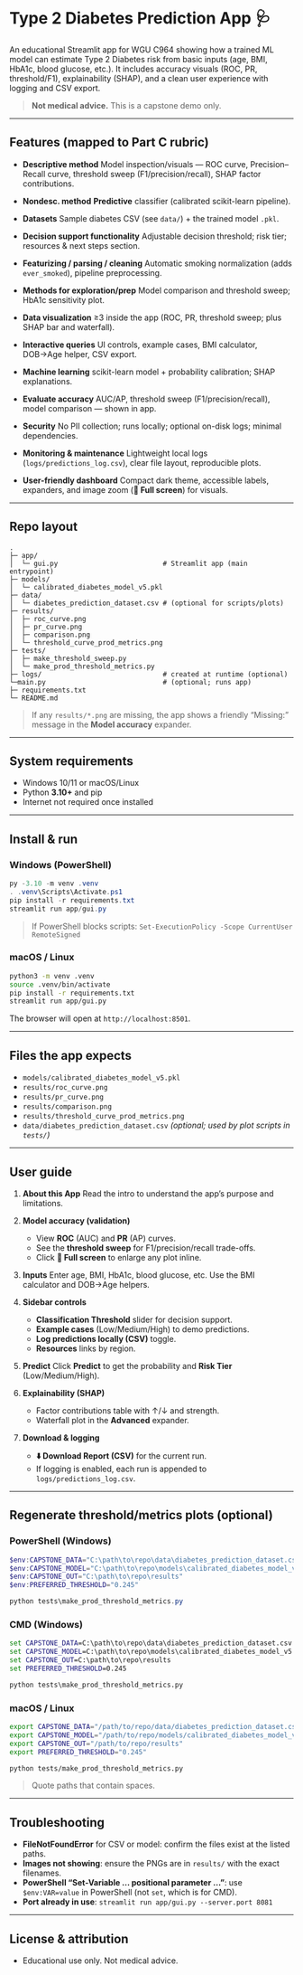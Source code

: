 # Type 2 Diabetes Prediction App 🩺

An educational Streamlit app for WGU C964 showing how a trained ML model can estimate Type 2 Diabetes risk from basic inputs (age, BMI, HbA1c, blood glucose, etc.). It includes accuracy visuals (ROC, PR, threshold/F1), explainability (SHAP), and a clean user experience with logging and CSV export.

> **Not medical advice.** This is a capstone demo only.

---

## Features (mapped to Part C rubric)

* **Descriptive method**
  Model inspection/visuals — ROC curve, Precision–Recall curve, threshold sweep (F1/precision/recall), SHAP factor contributions.

* **Nondesc. method**
  **Predictive** classifier (calibrated scikit-learn pipeline).

* **Datasets**
  Sample diabetes CSV (see `data/`) + the trained model `.pkl`.

* **Decision support functionality**
  Adjustable decision threshold; risk tier; resources & next steps section.

* **Featurizing / parsing / cleaning**
  Automatic smoking normalization (adds `ever_smoked`), pipeline preprocessing.

* **Methods for exploration/prep**
  Model comparison and threshold sweep; HbA1c sensitivity plot.

* **Data visualization**
  ≥3 inside the app (ROC, PR, threshold sweep; plus SHAP bar and waterfall).

* **Interactive queries**
  UI controls, example cases, BMI calculator, DOB→Age helper, CSV export.

* **Machine learning**
  scikit-learn model + probability calibration; SHAP explanations.

* **Evaluate accuracy**
  AUC/AP, threshold sweep (F1/precision/recall), model comparison — shown in app.

* **Security**
  No PII collection; runs locally; optional on-disk logs; minimal dependencies.

* **Monitoring & maintenance**
  Lightweight local logs (`logs/predictions_log.csv`), clear file layout, reproducible plots.

* **User-friendly dashboard**
  Compact dark theme, accessible labels, expanders, and image zoom (**🔎 Full screen**) for visuals.

---

## Repo layout

```
.
├─ app/
│  └─ gui.py                          # Streamlit app (main entrypoint)
├─ models/
│  └─ calibrated_diabetes_model_v5.pkl
├─ data/
│  └─ diabetes_prediction_dataset.csv # (optional for scripts/plots)
├─ results/
│  ├─ roc_curve.png
│  ├─ pr_curve.png
│  ├─ comparison.png
│  └─ threshold_curve_prod_metrics.png
├─ tests/
│  ├─ make_threshold_sweep.py
│  └─ make_prod_threshold_metrics.py
├─ logs/                              # created at runtime (optional)
└─main.py                             # (optional; runs app)
├─ requirements.txt
└─ README.md
```

> If any `results/*.png` are missing, the app shows a friendly “Missing:” message in the **Model accuracy** expander.

---

## System requirements

* Windows 10/11 or macOS/Linux
* Python **3.10+** and pip
* Internet not required once installed

---

## Install & run

### Windows (PowerShell)

```powershell
py -3.10 -m venv .venv
. .venv\Scripts\Activate.ps1
pip install -r requirements.txt
streamlit run app/gui.py
```

> If PowerShell blocks scripts:
> `Set-ExecutionPolicy -Scope CurrentUser RemoteSigned`

### macOS / Linux

```bash
python3 -m venv .venv
source .venv/bin/activate
pip install -r requirements.txt
streamlit run app/gui.py
```

The browser will open at `http://localhost:8501`.

---

## Files the app expects

* `models/calibrated_diabetes_model_v5.pkl`
* `results/roc_curve.png`
* `results/pr_curve.png`
* `results/comparison.png`
* `results/threshold_curve_prod_metrics.png`
* `data/diabetes_prediction_dataset.csv` *(optional; used by plot scripts in `tests/`)*

---

## User guide

1. **About this App**
   Read the intro to understand the app’s purpose and limitations.

2. **Model accuracy (validation)**

   * View **ROC** (AUC) and **PR** (AP) curves.
   * See the **threshold sweep** for F1/precision/recall trade-offs.
   * Click **🔎 Full screen** to enlarge any plot inline.

3. **Inputs**
   Enter age, BMI, HbA1c, blood glucose, etc. Use the BMI calculator and DOB→Age helpers.

4. **Sidebar controls**

   * **Classification Threshold** slider for decision support.
   * **Example cases** (Low/Medium/High) to demo predictions.
   * **Log predictions locally (CSV)** toggle.
   * **Resources** links by region.

5. **Predict**
   Click **Predict** to get the probability and **Risk Tier** (Low/Medium/High).

6. **Explainability (SHAP)**

   * Factor contributions table with ↑/↓ and strength.
   * Waterfall plot in the **Advanced** expander.

7. **Download & logging**

   * **⬇️ Download Report (CSV)** for the current run.
   * If logging is enabled, each run is appended to `logs/predictions_log.csv`.

---

## Regenerate threshold/metrics plots (optional)

### PowerShell (Windows)

```powershell
$env:CAPSTONE_DATA="C:\path\to\repo\data\diabetes_prediction_dataset.csv"
$env:CAPSTONE_MODEL="C:\path\to\repo\models\calibrated_diabetes_model_v5.pkl"
$env:CAPSTONE_OUT="C:\path\to\repo\results"
$env:PREFERRED_THRESHOLD="0.245"

python tests\make_prod_threshold_metrics.py
```

### CMD (Windows)

```cmd
set CAPSTONE_DATA=C:\path\to\repo\data\diabetes_prediction_dataset.csv
set CAPSTONE_MODEL=C:\path\to\repo\models\calibrated_diabetes_model_v5.pkl
set CAPSTONE_OUT=C:\path\to\repo\results
set PREFERRED_THRESHOLD=0.245

python tests\make_prod_threshold_metrics.py
```

### macOS / Linux

```bash
export CAPSTONE_DATA="/path/to/repo/data/diabetes_prediction_dataset.csv"
export CAPSTONE_MODEL="/path/to/repo/models/calibrated_diabetes_model_v5.pkl"
export CAPSTONE_OUT="/path/to/repo/results"
export PREFERRED_THRESHOLD="0.245"

python tests/make_prod_threshold_metrics.py
```

> Quote paths that contain spaces.

---

## Troubleshooting

* **FileNotFoundError** for CSV or model: confirm the files exist at the listed paths.
* **Images not showing**: ensure the PNGs are in `results/` with the exact filenames.
* **PowerShell “Set-Variable … positional parameter …”**: use `$env:VAR=value` in PowerShell (not `set`, which is for CMD).
* **Port already in use**: `streamlit run app/gui.py --server.port 8081`

---

## License & attribution

* Educational use only. Not medical advice.
